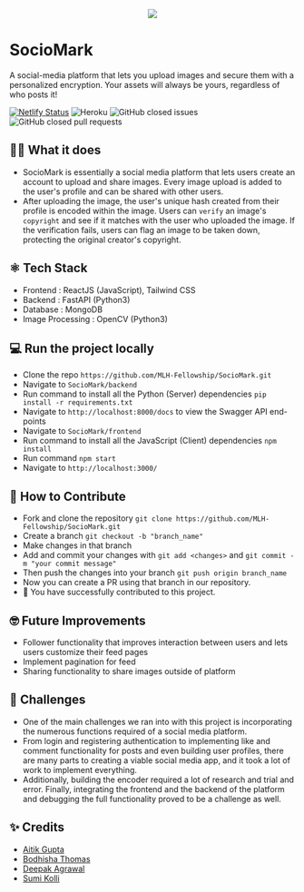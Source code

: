 <p align="center"><img src="https://user-images.githubusercontent.com/34866653/114220820-1a41f980-998a-11eb-91f5-9b14abde98d7.png"></p>

# SocioMark
A social-media platform that lets you upload images and secure them with a personalized encryption. Your assets will always be yours, regardless of who posts it!

[![Netlify Status](https://api.netlify.com/api/v1/badges/e16b536d-64db-41c7-86dd-c29f1c48bc98/deploy-status)](https://app.netlify.com/sites/sociomark/deploys)
![Heroku](http://heroku-badge.herokuapp.com/?app=sociomark-backend&style=flat&svg=1)
![GitHub closed issues](https://img.shields.io/github/issues-closed/Open-Sourced-Olaf/SocioMark?style=flat)
![GitHub closed pull requests](https://img.shields.io/github/issues-pr-closed/Open-Sourced-Olaf/SocioMark?color=green?style=flat)

## 👨‍💻 What it does
- SocioMark is essentially a social media platform that lets users create an account to upload and share images. Every image upload is added to the user's profile and can be shared with other users. 
- After uploading the image, the user's unique hash created from their profile is encoded within the image. Users can `verify` an image's `copyright` and see if it matches with the user who uploaded the image. If the verification fails, users can flag an image to be taken down, protecting the original creator's copyright.

## ⚛ Tech Stack
- Frontend : ReactJS (JavaScript), Tailwind CSS
- Backend : FastAPI (Python3)
- Database : MongoDB
- Image Processing : OpenCV (Python3)

## 💻 Run the project locally
- Clone the repo ```https://github.com/MLH-Fellowship/SocioMark.git```
- Navigate to ```SocioMark/backend```
- Run command to install all the Python (Server) dependencies ```pip install -r requirements.txt``` 
- Navigate to ```http://localhost:8000/docs``` to view the Swagger API end-points
- Navigate to ```SocioMark/frontend```
- Run command to install all the JavaScript (Client) dependencies ```npm install``` 
- Run command ```npm start```
- Navigate to ```http://localhost:3000/```

## 🚩 How to Contribute
- Fork and clone the repository ```git clone https://github.com/MLH-Fellowship/SocioMark.git```
- Create a branch ```git checkout -b "branch_name"```
- Make changes in that branch
- Add and commit your changes with ```git add <changes>``` and ```git commit -m "your commit message"```
- Then push the changes into your branch ```git push origin branch_name```
- Now you can create a PR using that branch in our repository.
- 🎉 You have successfully contributed to this project.

## 🤓 Future Improvements
- Follower functionality that improves interaction between users and lets users customize their feed pages
- Implement pagination for feed
- Sharing functionality to share images outside of platform

## 🤔 Challenges
- One of the main challenges we ran into with this project is incorporating the numerous functions required of a social media platform.
- From login and registering authentication to implementing like and comment functionality for posts and even building user profiles, there are many parts to creating a viable social media app, and it took a lot of work to implement everything.
- Additionally, building the encoder required a lot of research and trial and error. Finally, integrating the frontend and the backend of the platform and debugging the full functionality proved to be a challenge as well.

## ✨ Credits
- [Aitik Gupta](https://github.com/aitikgupta)
- [Bodhisha Thomas](https://github.com/bodhisha)
- [Deepak Agrawal](https://github.com/DebugAgrawal)
- [Sumi Kolli](https://github.com/sgkolli535)

